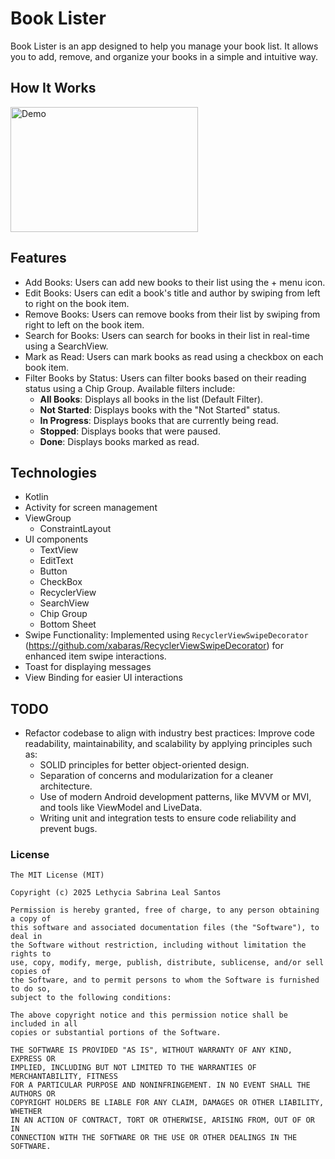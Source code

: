 # Book Lister

Book Lister is an app designed to help you manage your book list. It allows you to add, remove, and
organize your books in a simple and intuitive way.

## How It Works

<img src="result/Book-Lister-App.gif" alt="Demo" width="300" height="200">

## Features

* Add Books: Users can add new books to their list using the + menu icon.
* Edit Books: Users can edit a book's title and author by swiping from left to right on the book
  item.
* Remove Books: Users can remove books from their list by swiping from right to left on the book
  item.
* Search for Books: Users can search for books in their list in real-time using a SearchView.
* Mark as Read: Users can mark books as read using a checkbox on each book item.
* Filter Books by Status: Users can filter books based on their reading status using a Chip Group.
  Available filters include:
    - **All Books**: Displays all books in the list (Default Filter).
    - **Not Started**: Displays books with the "Not Started" status.
    - **In Progress**: Displays books that are currently being read.
    - **Stopped**: Displays books that were paused.
    - **Done**: Displays books marked as read.

## Technologies

* Kotlin
* Activity for screen management
* ViewGroup
    - ConstraintLayout
* UI components
    - TextView
    - EditText
    - Button
    - CheckBox
    - RecyclerView
    - SearchView
    - Chip Group
    - Bottom Sheet
* Swipe Functionality: Implemented using
  `RecyclerViewSwipeDecorator` (https://github.com/xabaras/RecyclerViewSwipeDecorator) for enhanced
  item swipe
  interactions.
* Toast for displaying messages
* View Binding for easier UI interactions

## TODO

- Refactor codebase to align with industry best practices: Improve code readability,
  maintainability, and scalability by applying principles such as:
    - SOLID principles for better object-oriented design.
    - Separation of concerns and modularization for a cleaner architecture.
    - Use of modern Android development patterns, like MVVM or MVI, and tools like ViewModel and
      LiveData.
    - Writing unit and integration tests to ensure code reliability and prevent bugs.

### License

```
The MIT License (MIT)

Copyright (c) 2025 Lethycia Sabrina Leal Santos

Permission is hereby granted, free of charge, to any person obtaining a copy of
this software and associated documentation files (the "Software"), to deal in
the Software without restriction, including without limitation the rights to
use, copy, modify, merge, publish, distribute, sublicense, and/or sell copies of
the Software, and to permit persons to whom the Software is furnished to do so,
subject to the following conditions:

The above copyright notice and this permission notice shall be included in all
copies or substantial portions of the Software.

THE SOFTWARE IS PROVIDED "AS IS", WITHOUT WARRANTY OF ANY KIND, EXPRESS OR
IMPLIED, INCLUDING BUT NOT LIMITED TO THE WARRANTIES OF MERCHANTABILITY, FITNESS
FOR A PARTICULAR PURPOSE AND NONINFRINGEMENT. IN NO EVENT SHALL THE AUTHORS OR
COPYRIGHT HOLDERS BE LIABLE FOR ANY CLAIM, DAMAGES OR OTHER LIABILITY, WHETHER
IN AN ACTION OF CONTRACT, TORT OR OTHERWISE, ARISING FROM, OUT OF OR IN
CONNECTION WITH THE SOFTWARE OR THE USE OR OTHER DEALINGS IN THE SOFTWARE.
```